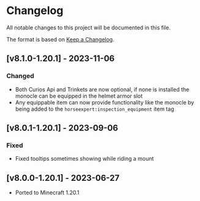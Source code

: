 # Changelog
All notable changes to this project will be documented in this file.

The format is based on [Keep a Changelog].

## [v8.1.0-1.20.1] - 2023-11-06
### Changed
- Both Curios Api and Trinkets are now optional, if none is installed the monocle can be equipped in the helmet armor slot
- Any equippable item can now provide functionality like the monocle by being added to the `horseexpert:inspection_equipment` item tag

## [v8.0.1-1.20.1] - 2023-09-06
### Fixed
- Fixed tooltips sometimes showing while riding a mount

## [v8.0.0-1.20.1] - 2023-06-27
- Ported to Minecraft 1.20.1

[Keep a Changelog]: https://keepachangelog.com/en/1.0.0/
